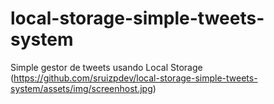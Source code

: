 # local-storage-simple-tweets-system
 Simple gestor de tweets usando Local Storage
 (https://github.com/sruizpdev/local-storage-simple-tweets-system/assets/img/screenhost.jpg)
